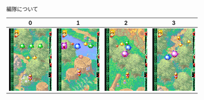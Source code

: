 編隊について

| 0 | 1 | 2 | 3 | 
| ---  |--- | --- | --- |  
| [![test](media/png/form00thumb.png)](00.md) | [![test](media/png/form01thumb.png)](01.md) | [![test](media/png/form02thumb.png)](02.md) | [![test](media/png/form03thumb.png)](03.md) |
